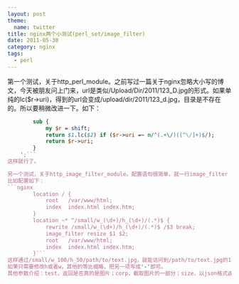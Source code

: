 ```yaml
---
layout: post
theme:
  name: twitter
title: nginx两个小测试(perl_set/image_filter)
date: 2011-05-30
category: nginx
tags:
  - perl
---
```


第一个测试，关于http_perl_module。之前写过一篇关于nginx忽略大小写的博文，今天被朋友问上门来，url是类似/Upload/Dir/2011/123_D.jpg的形式。如果单纯的lc($r->uri)，得到的url会变成/upload/dir/2011/123_d.jpg，目录是不存在的。所以要稍微改进一下。如下：
```perl    perl_set $url '
        sub {
            my $r = shift;
            return $1.lc($2) if ($r->uri =~ m/^(.+\/)([^\/]+)$/);
            return $r->uri;
        }
    ';```
这样就行了。

另一个测试，关于http_image_filter_module。配置语句很简单，就一行image_filter [size|resize|corp] wight height;就行了——如果图片太大，那还要加大image_filter_buffer，默认1M，大于这个大小的图片就不会缩略了。
比如配置如下：
```nginx
        location / {
            root   /var/www/html;
            index  index.html index.htm;
        }
        location ~* ^/small/w_(\d+)/h_(\d+)/(.*)$ {
            rewrite /small/w_(\d+)/h_(\d+)/(.*)$ /$3 break;
            image_filter resize $1 $2;
            root   /var/www/html;
            index  index.html index.htm;
        }```
这样通过/small/w_100/h_50/path/to/text.jpg，就能访问到/path/to/text.jpg的100*50大小的缩略图了。
如果只需要修改h或者w，其他的等比缩略，把另一项写成'-'即可。
其他参数介绍：test，返回是否真的是图片；corp，截取图片的一部分；size，以json格式返回图片的长宽数据。
